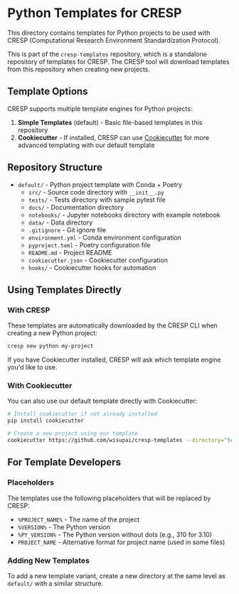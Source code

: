 # Python Templates for CRESP

This directory contains templates for Python projects to be used with CRESP (Computational Research Environment Standardization Protocol).

This is part of the `cresp-templates` repository, which is a standalone repository of templates for CRESP. The CRESP tool will download templates from this repository when creating new projects.

## Template Options

CRESP supports multiple template engines for Python projects:

1. **Simple Templates** (default) - Basic file-based templates in this repository
2. **Cookiecutter** - If installed, CRESP can use [Cookiecutter](https://github.com/cookiecutter/cookiecutter) for more advanced templating with our default template

## Repository Structure

- `default/` - Python project template with Conda + Poetry
  - `src/` - Source code directory with `__init__.py` 
  - `tests/` - Tests directory with sample pytest file
  - `docs/` - Documentation directory
  - `notebooks/` - Jupyter notebooks directory with example notebook
  - `data/` - Data directory
  - `.gitignore` - Git ignore file
  - `environment.yml` - Conda environment configuration
  - `pyproject.toml` - Poetry configuration file
  - `README.md` - Project README
  - `cookiecutter.json` - Cookiecutter configuration
  - `hooks/` - Cookiecutter hooks for automation

## Using Templates Directly

### With CRESP

These templates are automatically downloaded by the CRESP CLI when creating a new Python project:

```bash
cresp new python my-project
```

If you have Cookiecutter installed, CRESP will ask which template engine you'd like to use.

### With Cookiecutter

You can also use our default template directly with Cookiecutter:

```bash
# Install cookiecutter if not already installed
pip install cookiecutter

# Create a new project using our template
cookiecutter https://github.com/wisupai/cresp-templates --directory="templates/python/default"
```

## For Template Developers

### Placeholders

The templates use the following placeholders that will be replaced by CRESP:

- `%PROJECT_NAME%` - The name of the project
- `%VERSION%` - The Python version
- `%PY_VERSION%` - The Python version without dots (e.g., 310 for 3.10)
- `PROJECT_NAME` - Alternative format for project name (used in some files)

### Adding New Templates

To add a new template variant, create a new directory at the same level as `default/` with a similar structure.
